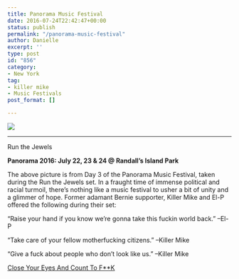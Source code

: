 ```yaml
---
title: Panorama Music Festival
date: 2016-07-24T22:42:47+00:00
status: publish
permalink: "/panorama-music-festival"
author: Danielle
excerpt: ''
type: post
id: "856"
category:
- New York
tag:
- killer mike
- Music Festivals
post_format: []

---
```

![](https://c1.staticflickr.com/9/8573/28724360840_e77008a53b_z.jpg)

***

Run the Jewels

**Panorama 2016: July 22, 23 & 24 @ Randall’s Island Park**

The above picture is from Day 3 of the Panorama Music Festival, taken during the Run the Jewels set. In a fraught time of immense political and racial turmoil, there’s nothing like a music festival to usher a bit of unity and a glimmer of hope. Former adamant Bernie supporter, Killer Mike and El-P offered the following during their set:

“Raise your hand if you know we’re gonna take this fuckin world back.” –El-P

“Take care of your fellow motherfucking citizens.” –Killer Mike

“Give a fuck about people who don’t look like us.” –Killer Mike

[Close Your Eyes And Count To F**K](https://www.youtube.com/embed/dn5vEIupfnM?)